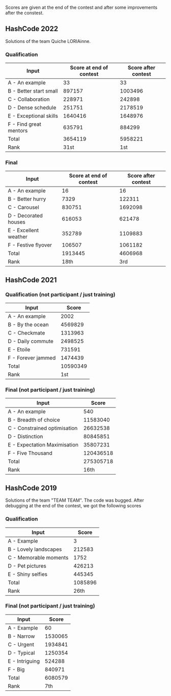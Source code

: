 Scores are given at the end of the contest and after some improvements after the constest.

## HashCode 2022

Solutions of the team Quiche LORIAinne.

### Qualification

| Input | Score at end of contest | Score after contest |
| --- | --- | --- |
| A - An example | 33 | 33 |
| B - Better start small | 897157 | 1003496 |
| C - Collaboration | 228971 | 242898 |
| D - Dense schedule | 251751 | 2178519 |
| E - Exceptional skills | 1640416 | 1648976 |
| F - Find great mentors | 635791 | 884299 |
| Total | 3654119 | 5958221 |
| Rank | 31st | 1st |

### Final

| Input | Score at end of contest | Score after contest |
| --- | --- | --- |
| A - An example | 16 | 16 |
| B - Better hurry | 7329 | 122311 |
| C - Carousel | 830751 | 1692098 |
| D - Decorated houses | 616053 | 621478 |
| E - Excellent weather | 352789 | 1109883 |
| F - Festive flyover | 106507 | 1061182 |
| Total | 1913445 | 4606968 |
| Rank | 18th | 3rd |

## HashCode 2021

### Qualification (not participant / just training)

| Input | Score |
| --- | --- |
| A - An example | 2002 |
| B - By the ocean | 4569829 |
| C - Checkmate | 1313963 |
| D - Daily commute | 2498525 |
| E - Etoile | 731591 |
| F - Forever jammed | 1474439 |
| Total | 10590349 |
| Rank | 1st |

### Final (not participant / just training)

| Input | Score |
| --- | --- |
| A - An example | 540 |
| B - Breadth of choice | 11583040 |
| C - Constrained optimisation | 26632538 |
| D - Distinction | 80845851 |
| E - Expectation Maximisation | 35807231 |
| F - Five Thousand | 120436518 |
| Total | 275305718 |
| Rank | 16th |

## HashCode 2019

Solutions of the team "TEAM TEAM". The code was bugged. After debugging at the end of the contest, we got the following scores

### Qualification

| Input | Score |
| --- | --- |
| A - Example | 3 |
| B - Lovely landscapes | 212583 |
| C - Memorable moments | 1752 |
| D - Pet pictures | 426213 |
| E - Shiny selfies | 445345 |
| Total | 1085896 |
| Rank | 26th |

### Final (not participant / just training)

| Input | Score |
| --- | --- |
| A - Example | 60 |
| B - Narrow | 1530065 |
| C - Urgent | 1934841 |
| D - Typical | 1250354 |
| E - Intriguing | 524288 |
| F - Big | 840971 |
| Total | 6080579 |
| Rank | 7th |